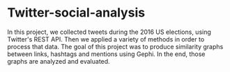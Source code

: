 # Twitter-social-analysis

In this project, we collected tweets during the 2016 US elections, using Twitter's REST API. 
Then we applied a variety of methods in order to process that data.
The goal of this project was to produce similarity graphs between links, hashtags and mentions using Gephi.
In the end, those graphs are analyzed and evaluated.
